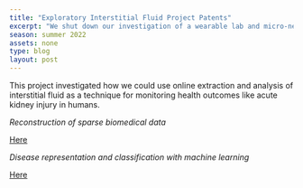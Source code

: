 ```yaml
---
title: "Exploratory Interstitial Fluid Project Patents"
excerpt: "We shut down our investigation of a wearable lab and micro-needle array for online proteome analysis. Some patents from the effort appear here."
season: summer 2022
assets: none
type: blog
layout: post
---
```


This project investigated how we could use online extraction and analysis of interstitial fluid as a technique for monitoring health outcomes like acute kidney injury in humans.  

*Reconstruction of sparse biomedical data* 

[Here](https://scholar.google.com/citations?view_op=view_citation&hl=en&user=WPewiKcAAAAJ&sortby=pubdate&citation_for_view=WPewiKcAAAAJ:tOudhMTPpwUC) 

*Disease representation and classification with machine learning* 

[Here](https://scholar.google.com/citations?view_op=view_citation&hl=en&user=WPewiKcAAAAJ&sortby=pubdate&citation_for_view=WPewiKcAAAAJ:08ZZubdj9fEC)